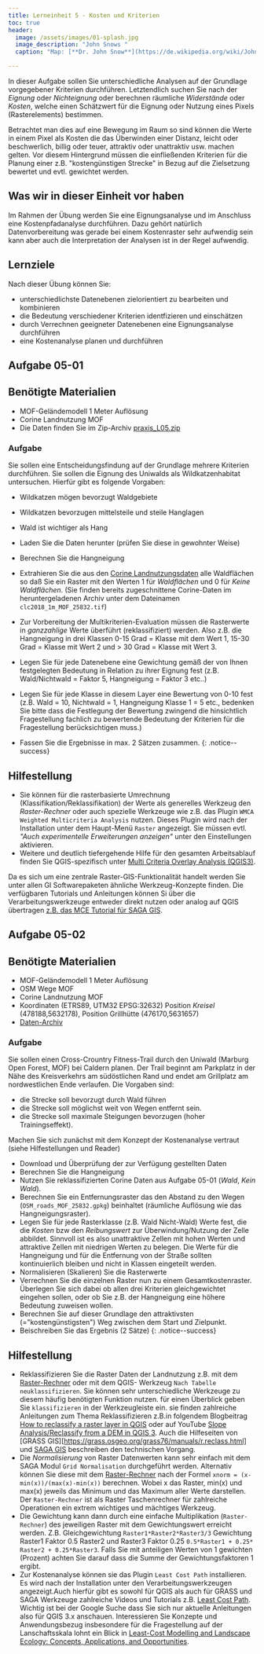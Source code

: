 ```yaml
---
title: Lerneinheit 5 - Kosten und Kriterien
toc: true
header:
  image: /assets/images/01-splash.jpg
  image_description: "John Snows "
  caption: "Map: [**Dr. John Snow**](https://de.wikipedia.org/wiki/John_Snow_(Mediziner)) [Wellcome Library via wikimedia](https://w.wiki/QtV)"

---
```



In dieser Aufgabe sollen Sie unterschiedliche Analysen auf der Grundlage vorgegebener Kriterien  durchführen. Letztendlich suchen Sie nach der  *Eignung* oder *Nichteignung* oder berechnen räumliche  *Widerstände* oder *Kosten*, welche einen Schätzwert für die Eignung oder Nutzung eines Pixels (Rasterelements) bestimmen.


<!--more-->

Betrachtet man dies auf eine Bewegung im Raum so sind können die Werte in einem Pixel als Kosten die das Überwinden einer Distanz, leicht oder beschwerlich, billig oder teuer, attraktiv oder unattraktiv usw. machen gelten. Vor diesem Hintergrund müssen die einfließenden Kriterien für die Planung einer z.B. "kostengünstigen Strecke" in Bezug auf die Zielsetzung bewertet und evtl. gewichtet werden. 


  


## Was wir in dieser Einheit vor haben

Im Rahmen der Übung werden Sie eine Eignungsanalyse und im Anschluss eine Kostenpfadanalyse durchführen. Dazu gehört natürlich Datenvorbereitung was gerade bei einem Kostenraster sehr aufwendig sein kann aber auch die Interpretation der Analysen ist in der Regel aufwendig.


## Lernziele 

Nach dieser Übung können Sie:

  *  unterschiedlichste Datenebenen zielorientiert zu bearbeiten und kombinieren
  *  die Bedeutung verschiedener Kriterien identfizieren und einschätzen
  *  durch Verrechnen geeigneter Datenebenen eine Eignungsanalyse durchführen
  *  eine Kostenanalyse planen und durchführen



## Aufgabe 05-01

## Benötigte Materialien

*  MOF-Geländemodell 1 Meter Auflösung
*  Corine Landnutzung MOF
* Die Daten finden Sie im  Zip-Archiv  [praxis_L05.zip](https://raw.githubusercontent.com/GeoMOER/moer-bsc-geoinfo-basic/master/docs/assets/data/praxis_L05.zip)

### Aufgabe
Sie sollen eine Entscheidungsfindung auf der Grundlage mehrere Kriterien durchführen. Sie sollen die Eignung des Uniwalds als Wildkatzenhabitat untersuchen. Hierfür gibt es folgende Vorgaben:

* Wildkatzen mögen bevorzugt Waldgebiete
* Wildkatzen bevorzugen mittelsteile und steile Hanglagen
* Wald ist wichtiger als Hang


*  Laden Sie die Daten herunter (prüfen Sie diese in gewohnter Weise)
*  Berechnen Sie die Hangneigung 
*  Extrahieren Sie die aus den  [Corine Landnutzungsdaten](https://land.copernicus.eu/pan-european/corine-land-cover/clc2018?tab=mapview) alle Waldflächen so daß Sie ein Raster mit den Werten 1 für *Waldflächen* und 0 für *Keine Waldflächen*. (Sie finden bereits zugeschnittene Corine-Daten im heruntergeladenen Archiv unter dem Dateinamen `clc2018_1m_MOF_25832.tif`) 
*  Zur Vorbereitung der Multikriterien-Evaluation müssen die Rasterwerte in *ganzzahlige* Werte überführt (reklassifiziert) werden. Also z.B. die Hangneigung in drei Klassen 0-15 Grad = Klasse mit dem Wert 1, 15-30 Grad = Klasse mit Wert 2 und  > 30 Grad = Klasse mit Wert 3.
* Legen Sie für jede Datenebene eine Gewichtung gemäß der von Ihnen festgelegten Bedeutung in Relation zu ihrer Eignung fest (z.B. Wald/Nichtwald = Faktor 5, Hangneigung = Faktor 3 etc..)
* Legen Sie für jede Klasse in diesem Layer eine Bewertung von 0-10 fest (z.B. Wald = 10, Nichtwald = 1, Hangneigung Klasse 1 = 5 etc., bedenken Sie bitte dass die Festlegung der Bewertung zwingend die hinsichtlich Fragestellung fachlich zu bewertende Bedeutung der Kriterien für die Fragestellung berücksichtigen muss.) 
* Fassen Sie die Ergebnisse  in max. 2 Sätzen zusammen.
{: .notice--success}

## Hilfestellung 

*  Sie können für die rasterbasierte Umrechnung (Klassifikation/Reklassifikation) der Werte  als generelles Werkzeug den *Raster-Rechner*  oder auch spezielle Werkzeuge wie z.B. das Plugin `WMCA Weighted Multicriteria Analysis` nutzen. Dieses Plugin wird nach der Installation unter dem Haupt-Menü `Raster` angezeigt. Sie müssen evtl. *"Auch experimentelle Erweiterungen anzeigen"* unter den Einstellungen aktivieren.
* Weitere und deutlich tiefergehende Hilfe für den gesamten Arbeitsablauf finden Sie QGIS-spezifisch unter [Multi Criteria Overlay Analysis (QGIS3)](https://www.qgistutorials.com/en/docs/3/multi_criteria_overlay.html). 

Da es sich um eine zentrale Raster-GIS-Funktionalität handelt werden Sie unter allen GI Softwarepaketen ähnliche Werkzeug-Konzepte finden. Die verfügbaren Tutorials und Anleitungen können Si über die Verarbeitungswerkzeuge entweder direkt nutzen oder analog auf QGIS übertragen [z.B. das MCE Tutorial für SAGA GIS](https://svwh.dl.sourceforge.net/project/saga-gis/SAGA%20-%20Documentation/Tutorials/Multi_Criteria_Evaluation_Tutorial/MultiTutorial2.pdf).



## Aufgabe 05-02

## Benötigte Materialien

*  MOF-Geländemodell 1 Meter Auflösung
*  OSM Wege MOF
*  Corine Landnutzung MOF
*  Koordinaten (ETRS89, UTM32 EPSG:32632) Position *Kreisel*  (478188,5632178), Position Grillhütte (476170,5631657)
*  [Daten-Archiv]((https://raw.githubusercontent.com/GeoMOER/moer-bsc-geoinfo-basic/master/docs/assets/data/praxis_L05.zip))

### Aufgabe
Sie sollen einen Cross-Crountry Fitness-Trail durch den Uniwald (Marburg Open Forest, MOF) bei Caldern planen. Der Trail beginnt am Parkplatz in der Nähe des Kreisverkehrs am südöstlichen Rand und endet am Grillplatz am nordwestlichen Ende verlaufen. Die Vorgaben sind: 
* die Strecke soll bevorzugt durch Wald führen
* die Strecke soll möglichst weit von Wegen entfernt sein. 
* die Strecke soll maximale Steigungen bevorzugen (hoher Trainingseffekt).

Machen Sie sich zunächst mit dem Konzept der Kostenanalyse vertraut (siehe Hilfestellungen und Reader)

*  Download und Überprüfung der zur Verfügung gestellten Daten
*  Berechnen Sie die Hangneigung 
*  Nutzen Sie reklassifizierten Corine Daten aus Aufgabe 05-01 (*Wald*, *Kein Wald*).
*  Berechnen Sie ein Entfernungsraster das den Abstand zu den Wegen (`OSM_roads_MOF_25832.gpkg`) beinhaltet (räumliche Auflösung wie das Hangneigungsraster).
*  Legen Sie für jede Rasterklasse (z.B. Wald Nicht-Wald) Werte fest, die die *Kosten* bzw den *Reibungswert* zur Überwindung/Nutzung der Zelle abbildet. Sinnvoll ist es also unattraktive Zellen mit hohen Werten und attraktive Zellen mit niedrigen Werten zu belegen. Die Werte für die Hangneigung und für die Entfernung von der Straße sollten kontinuierlich bleiben und nicht in Klassen eingeteilt werden. 
* Normalisieren (Skalieren) Sie die Rasterwerte
* Verrechnen Sie die einzelnen Raster nun zu einem Gesamtkostenraster. Überlegen Sie sich dabei ob allen drei Kriterien gleichgewichtet eingehen sollen, oder ob Sie z.B. der Hangneigung eine höhere Bedeutung zuweisen wollen.
* Berechnen Sie auf dieser Grundlage den attraktivsten (="kostengünstigsten") Weg zwischen dem Start und Zielpunkt.
* Beischreiben Sie das Ergebnis (2 Sätze)
{: .notice--success}

## Hilfestellung 

* Reklassifizieren Sie die Raster Daten der Landnutzung z.B. mit dem [Raster-Rechner](https://docs.qgis.org/2.14/de/docs/user_manual/working_with_raster/raster_analysis.html#raster-calculator) oder mit dem QGIS- Werkzeug `Nach Tabelle neuklassifizieren`. Sie können sehr unterschiedliche Werkzeuge zu diesem häufig benötigten Funktion nutzen. für einen Überblick geben Sie `klassifizieren` in der Werkzeugleiste ein. sie finden zahlreiche Anleitungen zum Thema Reklassifizieren z.B.in folgendem Blogbeitrag [How to reclassify a raster layer in QGIS](https://fivequestionz.home.blog/2020/02/08/how-to-reclassify-a-raster-layer-in-qgis/) oder auf YouTube [Slope Analysis/Reclassify from a DEM in QGIS 3](https://www.youtube.com/watch?v=7eIFvZ4fU6k). Auch die Hilfeseiten von [GRASS GIS][https://grass.osgeo.org/grass76/manuals/r.reclass.html] und [SAGA GIS](http://www.saga-gis.org/saga_tool_doc/2.2.5/grid_tools_15.html) beschreiben den technischen Vorgang.  
* Die *Normalisierung* von Raster Datenwerten kann sehr einfach mit dem SAGA Modul `Grid Normalisation` durchgeführt werden. Alternativ können Sie diese mit dem [Raster-Rechner](https://docs.qgis.org/3.10/de/docs/user_manual/working_with_raster/raster_analysis.html#raster-calculator) nach der Formel `xnorm = (x-min(x))/(max(x)-min(x))` berechnen. Wobei x das Raster, min(x) und max(x) jeweils das Minimum und das Maximum aller Werte darstellen. Der `Raster-Rechner` ist als Raster Taschenrechner für zahlreiche Operationen ein extrem wichtiges und mächtiges Werkzeug. 
* Die Gewichtung kann dann durch eine einfache Multiplikation (`Raster-Rechner`) des jeweiligen Raster mit dem Gewichtungswert erreicht werden. Z.B. Gleichgewichtung `Raster1*Raster2*Raster3/3` Gewichtung Raster1 Faktor 0.5 Raster2 und Raster3 Faktor 0.25 `0.5*Raster1 + 0.25* Raster2 + 0.25*Raster3`. Falls Sie mit anteiligen Werten von 1 gewichten (Prozent) achten Sie darauf dass die Summe der Gewichtungsfaktoren 1 ergibt.
* Zur Kostenanalyse können sie das Plugin `Least Cost Path` installieren. Es
wird nach der Installation unter den Verarbeitungswerkzeugen angezeigt.Auch hierfür gibt es sowohl für QGIS als auch für GRASS und SAGA Werkzeuge zahlreiche Videos und Tutorials z.B. [Least Cost Path](https://www.youtube.com/watch?v=6dodHcHm7ws).  Wichtig ist bei der Google Suche dass Sie sich nur aktuelle Anleitungen also für QGIS 3.x anschauen. Interessieren Sie Konzepte und Anwendungsbezug insbesondere für die Fragestellung auf der Lanschaftsskala lohnt ein Blick in   [Least-Cost Modelling and Landscape Ecology: Concepts, Applications, and Opportunities](https://link.springer.com/article/10.1007/s40823-016-0006-9). 
